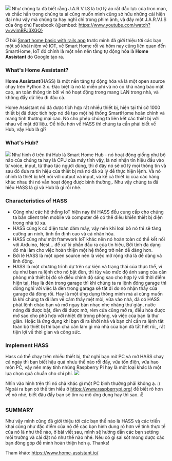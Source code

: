 ![](https://images.viblo.asia/2613b3b0-6df9-474f-b1fe-bbcce5d253e6.jpeg)
Như chúng ta đã biết rằng J.A.R.V.I.S là trợ lý ảo rất đắc lực của Iron man, và chắc hẳn trong chúng ta ai cũng muốn mình cũng sở hữu những cái hiện đại như vậy mà chúng ta hay nghĩ chỉ trong phim ảnh, và đây một J.A.R.V.I.S của ông chủ Facebook
{@embed: https://www.youtube.com/watch?v=vvimBPJ3XGQ}

 Ở bài [Smart home basic with rails app](https://viblo.asia/p/smart-home-basic-with-rails-app-Eb85ogo652G) trước mình đã giới thiệu tới các bạn một số khái niệm về IOT, về Smart Home rồi và hôm nay cũng liên quan đến SmartHome, IoT đó chính là một nền nền tảng tự động hóa là  **Home Assistant**  do Google tạo ra.
### What's Home Assistant?
**Home Assistant**(HASS) là một nền tảng tự động hóa và là một open source chạy trên Python 3.x. Đặc biệt là nó là miễn phí và nó có khả năng bảo mật cao, an toàn thông tin bởi vì nó hoạt động trong mang LAN trong nhà, và không đẩy dữ liệu đi đâu cả.

Home Assistant nó đã được tích hợp rất nhiều thiết bị, hiện tại thì cỡ 1000 thiết bị đã được tích hợp nó để tạo một hệ thống SmartHome hoàn chỉnh và mang tính thương mại cao. Nó cho phép chúng ta liên kết các thiết bị với nhau về mặt dữ liệu. Để hiểu hơn về HASS thì chúng ta cần phải biết về Hub, vậy Hub là gì?

### What's Hub?
![](https://images.viblo.asia/c24429aa-bafb-4c9d-94e8-cd66ba7f0673.jpg)
Như hình ở trên thì Hub là Smart Home Hub - nó hoạt động giống như bộ não của chúng ta hay là CPU của máy tính vậy, là nơi nhận tín hiệu đầu vào từ voice, input, từ thao tác người dùng, thì ở đây nó sẽ xử lý mọi thông tin và sau đó đưa ra tín hiệu của thiết bị mà nó đã xử lý để thực hiện lệnh. Và nó chính là thiết bị kết nối với output và input, và kể cả thiết bị của các hãng khác nhau thì nó vẫn hoạt động được bình thường,.
Như vậy chúng ta đã hiểu HASS là gì và Hub là gì rồi nhé.
### Characteristics of HASS
- Cũng như các hệ thống IoT hiện nay thì HASS đều cung cấp cho chúng ta bản client trên mobile và computer để có thể điều khiển thiết bị điện trong nhà từ xa. 
- HASS cũng k có điện toán đám mây, vậy nên khi loại bỏ nó thì sẽ tăng cường an ninh, tính ổn định cao và cá nhân hóa.
- HASS cũng như một framwork IoT khác nên nó hoàn toàn có thể kết nối với Arduino, Nest... để xử lý phần đầu ra của tin hiệu, Bởi tính đa dạng đó mà làm cho việc hoàn thiện một hệ thống trở nên dễ dàng hơn.
- Bởi lẽ HASS là một open source nên là việc mở rộng khá là dễ dàng và linh động.
- HASS là một chương trình dự trên sự kiện và trạng thái của thực thể, ví dụ như bạn ra lệnh cho nó bật đèn, thì tùy vào mức độ ánh sáng của căn phòng mà thiết bị đó sẽ điều chỉnh độ sáng sao cho hợp lý với thời điểm hiện tại, Hay là đèn trong garage thì khi chúng ta ra lệnh đóng garage thì đồng nghĩ với việc là đèn trong garaga sẽ tắt đi do nó nhận thấy của garage đã đóng rồi. Hay là một ứng dụng thông minh mà ai cũng muốn là khi chúng ta đi làm về cảm thấy mệt mỏi, vừa vào nhà, đã có HASS phát lệnh chào bạn và mở ngay bản nhạc nhẹ nhàng thư giãn, nước nóng đã được bật, đèn đã được mở, rèm cửa cũng mở ra, điều hòa được mở sao cho phù hợp với nhiệt độ trong phòng, và việc của bạn là thư giãn. Hoặc là ứng dụng khi bạn đi ra khởi nhà và bạn chỉ cần ra lệnh tắt toàn bộ thiết bị thì bạn chả cần làm gì mà nhà của bạn đã tắt hết rồi,, rất tiện lợi về thời gian và công sức.

### Implement HASS
Hass có thể chạy trên nhiều thiết bị, thử nghĩ bạn mở PC và mở HASS chạy cả ngày thì bạn biết hậu quả nhưu thế nào rồi đấy, vừa tốn điện, vừa hao mòn PC, vậy nên máy tính nhúng Raspberry Pi hay là một loại khác là một lựa chọn quá chuẩn cho chi phí.
![](https://images.viblo.asia/1a9af00b-c7fd-46be-b0cf-fa476e1801a8.jpg)

Nhìn vào hình trên thì nó chả khác gì một PC bình thường phải không ạ. :)
Ngoài ra bạn có thể tìm hiểu ở https://www.raspberrypi.org/ để biết rõ hơn về nó nhé, biết đâu đấy bạn sẽ tìm ra mộ ứng dụng hay thì sao. :v: 
### SUMMARY
Như vậy mình cũng đã giới thiệu tới các bạn thế nào là HASS và các triển khai cũng như đặc điểm của nó để các bạn hình dung rõ hơn về tính thực tế của nó là như thế nào, ở bài viết sau, mình sẽ hướng dẫn các bạn setting môi trường và cài đặt nó như thế nào nhé. Nếu có gì sai sót mong được các bạn đóng góp để mình hoàn thiện hơn ạ. Thanks!

Tham khảo:
https://www.home-assistant.io/